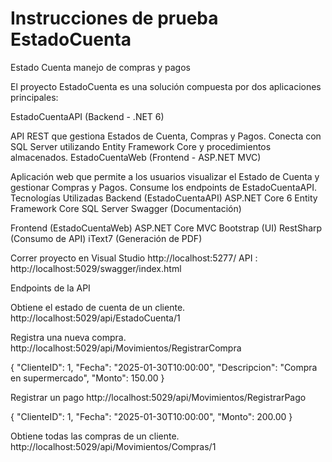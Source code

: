 # Instrucciones de prueba EstadoCuenta
Estado Cuenta manejo de compras y pagos

El proyecto EstadoCuenta es una solución compuesta por dos aplicaciones principales:

EstadoCuentaAPI (Backend - .NET 6)

API REST que gestiona Estados de Cuenta, Compras y Pagos.
Conecta con SQL Server utilizando Entity Framework Core y procedimientos almacenados.
EstadoCuentaWeb (Frontend - ASP.NET MVC)

Aplicación web que permite a los usuarios visualizar el Estado de Cuenta y gestionar Compras y Pagos.
Consume los endpoints de EstadoCuentaAPI.
Tecnologías Utilizadas
 Backend (EstadoCuentaAPI)
ASP.NET Core 6
Entity Framework Core
SQL Server
Swagger (Documentación)

Frontend (EstadoCuentaWeb)
ASP.NET Core MVC
Bootstrap (UI)
RestSharp (Consumo de API)
iText7 (Generación de PDF)

Correr proyecto en Visual Studio
http://localhost:5277/
API : http://localhost:5029/swagger/index.html

Endpoints de la API

Obtiene el estado de cuenta de un cliente.
http://localhost:5029/api/EstadoCuenta/1

Registra una nueva compra.
http://localhost:5029/api/Movimientos/RegistrarCompra

{
  "ClienteID": 1,
  "Fecha": "2025-01-30T10:00:00",
  "Descripcion": "Compra en supermercado",
  "Monto": 150.00
}

Registrar un pago 
http://localhost:5029/api/Movimientos/RegistrarPago	

{
  "ClienteID": 1,
  "Fecha": "2025-01-30T10:00:00",
  "Monto": 200.00
}

Obtiene todas las compras de un cliente.
http://localhost:5029/api/Movimientos/Compras/1	














